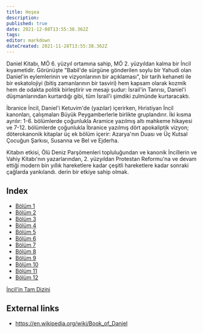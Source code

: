 ```yaml
---
title: Hoşea
description: 
published: true
date: 2021-12-08T13:55:38.362Z
tags: 
editor: markdown
dateCreated: 2021-11-28T13:55:38.362Z
---
```


Daniel Kitabı, MÖ 6. yüzyıl ortamına sahip, MÖ 2. yüzyıldan kalma bir İncil kıyametidir. Görünüşte "Babil'de sürgüne gönderilen soylu bir Yahudi olan Daniel'in eylemlerinin ve vizyonlarının bir açıklaması", bir tarih kehaneti ile bir eskatolojiyi (bitiş zamanlarının bir tasviri) hem kapsam olarak kozmik hem de odakta politik birleştirir ve mesajı şudur: İsrail'in Tanrısı, Daniel'i düşmanlarından kurtardığı gibi, tüm İsrail'i şimdiki zulmünde kurtaracaktı.

İbranice İncil, Daniel'i Ketuvim'de (yazılar) içerirken, Hıristiyan İncil kanonları, çalışmaları Büyük Peygamberlerle birlikte gruplandırır. İki kısma ayrılır: 1-6. bölümlerde çoğunlukla Aramice yazılmış altı mahkeme hikayesi ve 7-12. bölümlerde çoğunlukla İbranice yazılmış dört apokaliptik vizyon; döterokanonik kitaplar üç ek bölüm içerir: Azarya'nın Duası ve Üç Kutsal Çocuğun Şarkısı, Susanna ve Bel ve Ejderha. 

Kitabın etkisi, Ölü Deniz Parşömenleri topluluğundan ve kanonik İncillerin ve Vahiy Kitabı'nın yazarlarından, 2. yüzyıldan Protestan Reformu'na ve devam ettiği modern bin yıllık hareketlere kadar çeşitli hareketlere kadar sonraki çağlarda yankılandı. derin bir etkiye sahip olmak.

## Index

- [Bölüm 1](/tr/Bible/Daniel/1)
- [Bölüm 2](/tr/Bible/Daniel/2)
- [Bölüm 3](/tr/Bible/Daniel/3)
- [Bölüm 4](/tr/Bible/Daniel/4)
- [Bölüm 5](/tr/Bible/Daniel/5)
- [Bölüm 6](/tr/Bible/Daniel/6)
- [Bölüm 7](/tr/Bible/Daniel/7)
- [Bölüm 8](/tr/Bible/Daniel/8)
- [Bölüm 9](/tr/Bible/Daniel/9)
- [Bölüm 10](/tr/Bible/Daniel/10)
- [Bölüm 11](/tr/Bible/Daniel/11)
- [Bölüm 12](/tr/Bible/Daniel/12)



[İncil'in Tam Dizini](/tr/index/bible)


## External links

- https://en.wikipedia.org/wiki/Book_of_Daniel